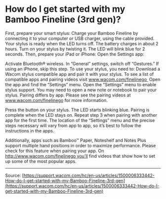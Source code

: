 # How do I get started with my Bamboo Fineline (3rd gen)?

First, prepare your smart stylus: Charge your Bamboo Fineline by connecting it to your computer or USB charger, using the cable provided. Your stylus is ready when the LED turns off. The battery charges in about 2 hours.
Turn on your stylus by twisting it. The LED will blink blue for 2 seconds.
Then, prepare your iPad or iPhone: Open the Settings app: 
  
Activate Bluetooth® wireless.
In “General” settings, switch off “Gestures.” If using an iPhone, skip this step.
To use your stylus, you need to: Download a Wacom stylus compatible app and pair it with your stylus. To see a list of compatible apps and pairing videos visit www.wacom.com/finelinego 
Open the app and find the “Settings” menu.
Open the “Settings” menu to enable stylus support. You may need to open a new note or notebook to pair your stylus. Pairing differs by app. Please see the pairing videos at www.wacom.com/finelinego for more information.
 
Press the button on your stylus. The LED starts blinking blue. Pairing is complete when the LED stays on.
Repeat step 3 when pairing with another app for the first time. The location of the “Settings” menu and the precise steps necessary will vary from app to app, so it’s best to follow the instructions in the apps.



Additionally, apps such as Bamboo™ Paper, Noteshelf and Notes Plus support multiple hand positions in order to maximize performance. Please check for this feature when pairing your app. On http://www.wacom.com/finelinego you’ll find videos that show how to set up some of the most popular apps.

---
Source: [https://support.wacom.com/hc/en-us/articles/1500006333442-How-do-I-get-started-with-my-Bamboo-Fineline-3rd-gen](https://support.wacom.com/hc/en-us/articles/1500006333442-How-do-I-get-started-with-my-Bamboo-Fineline-3rd-gen)
